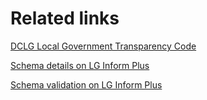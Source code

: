 <h1>Related links</h1>
<p>
	<a href="https://www.gov.uk/government/publications/local-government-transparency-code-2014">DCLG Local Government Transparency Code</a>
</p>
<p>
	<a href="http://schemas.opendata.esd.org.uk/Spend">Schema details on LG Inform Plus</a>
</p>
<p>
	<a href="http://validator.opendata.esd.org.uk/spend">Schema validation on LG Inform Plus</a>
</p>